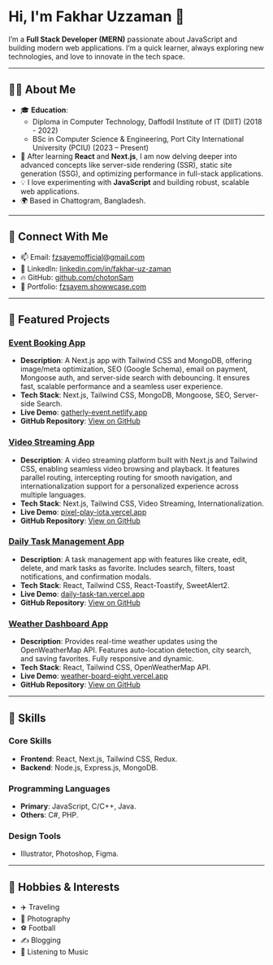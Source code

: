 # Hi, I'm Fakhar Uzzaman 👋

I’m a **Full Stack Developer (MERN)** passionate about JavaScript and building modern web applications. I’m a quick learner, always exploring new technologies, and love to innovate in the tech space.

---

## 🧑‍💻 About Me
- 🎓 **Education**: 
  - Diploma in Computer Technology, Daffodil Institute of IT (DIIT) (2018 - 2022)
  - BSc in Computer Science & Engineering, Port City International University (PCIU) (2023 – Present)
- 🌱 After learning **React** and **Next.js**, I am now delving deeper into advanced concepts like server-side rendering (SSR), static site generation (SSG), and optimizing performance in full-stack applications.
- 💡 I love experimenting with **JavaScript** and building robust, scalable web applications.
- 🌍 Based in Chattogram, Bangladesh.

---

## 🔗 Connect With Me
- 📫 Email: [fzsayemofficial@gmail.com](mailto:fzsayemofficial@gmail.com)
- 💼 LinkedIn: [linkedin.com/in/fakhar-uz-zaman](https://linkedin.com/in/fakhar-uz-zaman)
- 🔥 GitHub: [github.com/chotonSam](https://github.com/chotonSam)
- 🌟 Portfolio: [fzsayem.showwcase.com](https://fzsayem.showwcase.com)

---

## 🚀 Featured Projects

### [Event Booking App](https://gatherly-event.netlify.app)
- **Description**: A Next.js app with Tailwind CSS and MongoDB, offering image/meta optimization, SEO (Google Schema), email on payment, Mongoose auth, and server-side search with debouncing. It ensures fast, scalable performance and a seamless user experience.
- **Tech Stack**: Next.js, Tailwind CSS, MongoDB, Mongoose, SEO, Server-side Search.
- **Live Demo**: [gatherly-event.netlify.app](https://gatherly-event.netlify.app)
- **GitHub Repository**: [View on GitHub](https://github.com/chotonSam/event-booking-app)

### [Video Streaming App](https://pixel-play-iota.vercel.app)
- **Description**: A video streaming platform built with Next.js and Tailwind CSS, enabling seamless video browsing and playback. It features parallel routing, intercepting routing for smooth navigation, and internationalization support for a personalized experience across multiple languages.
- **Tech Stack**: Next.js, Tailwind CSS, Video Streaming, Internationalization.
- **Live Demo**: [pixel-play-iota.vercel.app](https://pixel-play-iota.vercel.app)
- **GitHub Repository**: [View on GitHub](https://github.com/chotonSam/video-streaming-app)

### [Daily Task Management App](https://daily-task-tan.vercel.app)
- **Description**: A task management app with features like create, edit, delete, and mark tasks as favorite. Includes search, filters, toast notifications, and confirmation modals.
- **Tech Stack**: React, Tailwind CSS, React-Toastify, SweetAlert2.
- **Live Demo**: [daily-task-tan.vercel.app](https://daily-task-tan.vercel.app)
- **GitHub Repository**: [View on GitHub](https://github.com/chotonSam/daily-task-app)

### [Weather Dashboard App](https://weather-board-eight.vercel.app)
- **Description**: Provides real-time weather updates using the OpenWeatherMap API. Features auto-location detection, city search, and saving favorites. Fully responsive and dynamic.
- **Tech Stack**: React, Tailwind CSS, OpenWeatherMap API.
- **Live Demo**: [weather-board-eight.vercel.app](https://weather-board-eight.vercel.app)
- **GitHub Repository**: [View on GitHub](https://github.com/chotonSam/weather-dashboard)

---

## 🔧 Skills

### Core Skills
- **Frontend**: React, Next.js, Tailwind CSS, Redux.
- **Backend**: Node.js, Express.js, MongoDB.

### Programming Languages
- **Primary**: JavaScript, C/C++, Java.
- **Others**: C#, PHP.

### Design Tools
- Illustrator, Photoshop, Figma.

---

## 🌟 Hobbies & Interests
- ✈️ Traveling
- 📸 Photography
- ⚽ Football
- ✍️ Blogging
- 🎵 Listening to Music
